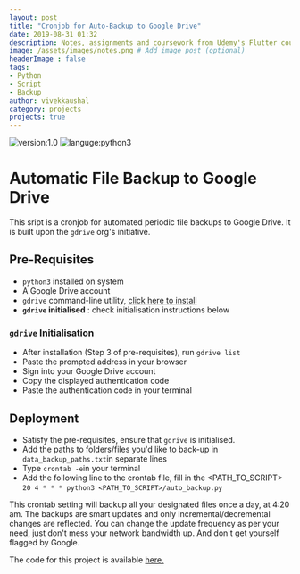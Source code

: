 ```yaml
---
layout: post
title: "Cronjob for Auto-Backup to Google Drive"
date: 2019-08-31 01:32
description: Notes, assignments and coursework from Udemy's Flutter course.
image: /assets/images/notes.png # Add image post (optional)
headerImage : false
tags:
- Python
- Script
- Backup
author: vivekkaushal
category: projects
projects: true
---
```

![version:1.0](https://img.shields.io/badge/version-1.0-blue) ![languge:python3](https://img.shields.io/badge/Python-3.6-brightgreen)

# Automatic File Backup to Google Drive

This sript is a cronjob for automated periodic file backups to Google Drive. It is built upon the ```gdrive``` org's initiative.

## Pre-Requisites
- ```python3``` installed on system
- A Google Drive account
- ```gdrive``` command-line utility, [click here to install](https://github.com/gdrive-org/gdrive)
- **```gdrive``` initialised** : check initialisation instructions below

### ```gdrive``` Initialisation
- After installation (Step 3 of pre-requisites), run ```gdrive list```
- Paste the prompted address in your browser
- Sign into your Google Drive account
- Copy the displayed authentication code
- Paste the authentication code in your terminal

## Deployment
- Satisfy the pre-requisites, ensure that ```gdrive``` is initialised.
- Add the paths to folders/files you'd like to back-up in ```data_backup_paths.txt```in separate lines
- Type ```crontab -e```in your terminal
- Add the following line to the crontab file, fill in the <PATH_TO_SCRIPT>  
  ```20 4 * * * python3 <PATH_TO_SCRIPT>/auto_backup.py```
  
This crontab setting will backup all your designated files once a day, at 4:20 am. The backups are smart updates and only incremental/decremental changes are reflected. You can change the update frequency as per your need, just don't mess your network bandwidth up. And don't get yourself flagged by Google.

The code for this project is available [here.](https://github.com/kaushalvivek/cronjob-autobackup-gdrive)
